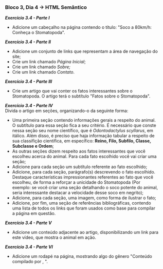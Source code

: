 ### Bloco 3, Dia 4 -> HTML Semântico

_**Exercício 3.4 - Parte I**_
 - Adicione um cabeçalho na página contendo o título: "Soco a 80km/h: Conheça o Stomatopoda".

_**Exercício 3.4 - Parte II**_
 - Adicione um conjunto de links que representam a área de navegação do site;
 - Crie um link chamado _Página Inicial_;
 - Crie um link chamado _Sobre;_
 - Crie um link chamado _Contato_.

_**Exercício 3.4 - Parte III**_
 - Crie um artigo que vai conter os fatos interessantes sobre o Stomatopoda. O artigo terá o subtítulo "Fatos sobre o Stomatopoda".

_**Exercício 3.4 - Parte IV**_ <br>
Divida o artigo em seções, organizando-o da seguinte forma:
 - Uma primeira seção contendo informações gerais a respeito do animal. O subtítulo para essa seção fica a seu critério. É necessário que conste nessa seção seu nome científico, que é _Odontodactylus scyllarus_, em itálico. Além disso, é preciso que haja informação tabular a respeito de sua classifição científica, em específico: **Reino, Filo, Subfilo, Classe, Subclasse e Ordem**;
 - As outras seções dizem respeito aos fatos interessantes que você escolheu acerca do animal. Para cada fato escolhido você vai criar uma seção;
 - Adicione para cada seção um subtítulo referente ao fato escolhido;
 - Adicione, para cada seção, parágrafo(s) descrevendo o fato escolhido. Destaque características impressionantes referentes ao fato que você escolheu, de forma a reforçar a unicidade do Stomatopoda (Por exemplo: se você criar uma seção detalhando o soco potente do animal, seria interessante destacar a velocidade desse soco em negrito);
 - Adicione, para cada seção, uma imagem, como forma de ilustrar o fato;
 - Adicione, por fim, uma seção de referências bibliográficas, contendo uma lista de todos os links que foram usados como base para compilar a página em questão.
 
_**Exercício 3.4 - Parte V**_
 - Adicione um conteúdo adjacente ao artigo, disponibilizando um link para este vídeo, que mostra o animal em ação.

_**Exercício 3.4 - Parte VI**_
 - Adicione um rodapé na página, mostrando algo do gênero "Conteúdo compilado por , ".
